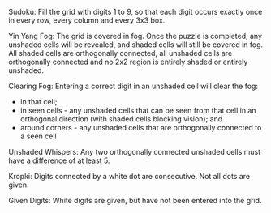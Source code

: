Sudoku: Fill the grid with digits 1 to 9, so that each digit occurs exactly once in every row, every column and every 3x3 box.

Yin Yang Fog: The grid is covered in fog. Once the puzzle is completed, any unshaded cells will be revealed, and shaded cells will still be covered in fog. All shaded cells are orthogonally connected, all unshaded cells are orthogonally connected and no 2x2 region is entirely shaded or entirely unshaded.

Clearing Fog: Entering a correct digit in an unshaded cell will clear the fog:
* in that cell;
* in seen cells - any unshaded cells that can be seen from that cell in an orthogonal direction (with shaded cells blocking vision); and
* around corners - any unshaded cells that are orthogonally connected to a seen cell

Unshaded Whispers: Any two orthogonally connected unshaded cells must have a difference of at least 5.

Kropki: Digits connected by a white dot are consecutive. Not all dots are given.

Given Digits: White digits are given, but have not been entered into the grid.